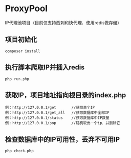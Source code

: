 # ProxyPool
IP代理池项目（目前仅支持西刺和快代理，使用redis做存储）

## 项目初始化
``` 
composer install
``` 

## 执行脚本爬取IP并插入redis

``` 
php run.php
``` 

## 获取IP，项目地址指向根目录的index.php
``` 
例：http://127.0.0.1/get       //获取单个IP
例：http://127.0.0.1/get_all   //获取数据库中全部IP
例：http://127.0.0.1/status    //获取数据库中IP数量
例：http://127.0.0.1/pop       //随机取出一个ip，并删除它
``` 

## 检查数据库中的IP可用性，丢弃不可用IP
``` 
php check.php
``` 
